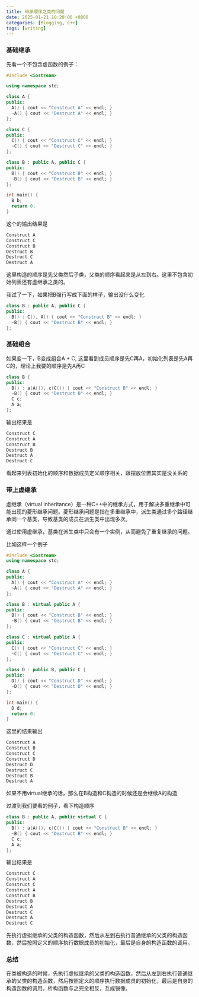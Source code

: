 ```yaml
---
title: 继承顺序之类的问题
date: 2025-01-21 10:20:00 +0800
categories: [Blogging, c++]
tags: [writing]
---
```


### 基础继承

先看一个不包含虚函数的例子：

```cpp
#include <iostream>

using namespace std;

class A {
public:
  A() { cout << "Construct A" << endl; }
  ~A() { cout << "Destruct A" << endl; }
};

class C {
public:
  C() { cout << "Construct C" << endl; }
  ~C() { cout << "Destruct C" << endl; }
};

class B : public A, public C {
public:
  B() { cout << "Construct B" << endl; }
  ~B() { cout << "Destruct B" << endl; }
};

int main() {
  B b;
  return 0;
}
```

这个的输出结果是

```bash
Construct A
Construct C
Construct B
Destruct B
Destruct C
Destruct A
```

这里构造的顺序是先父类然后子类，父类的顺序看起来是从左到右。这里不包含初始列表还有虚继承之类的。

我试了一下，如果把B强行写成下面的样子，输出没什么变化

```cpp
class B : public A, public C {
public:
  B() : C(), A() { cout << "Construct B" << endl; }
  ~B() { cout << "Destruct B" << endl; }
};
```

### 基础组合

如果变一下，B变成组合A + C, 这里看到成员顺序是先C再A，初始化列表是先A再C的，理论上我要的顺序是先A再C

```cpp
class B {
public:
  B() : a(A()), c(C()) { cout << "Construct B" << endl; }
  ~B() { cout << "Destruct B" << endl; }
  C c;
  A a;
};
```

输出结果是

```bash
Construct C
Construct A
Construct B
Destruct B
Destruct A
Destruct C
```

看起来列表初始化的顺序和数据成员定义顺序相关，跟摆放位置其实是没关系的


### 带上虚继承

虚继承（virtual inheritance）是一种C++中的继承方式，用于解决多重继承中可能出现的菱形继承问题。菱形继承问题是指在多重继承中，派生类通过多个路径继承同一个基类，导致基类的成员在派生类中出现多次。

通过使用虚继承，基类在派生类中只会有一个实例，从而避免了重复继承的问题。

比如这样一个例子

```cpp
#include <iostream>
using namespace std;

class A {
public:
  A() { cout << "Construct A" << endl; }
  ~A() { cout << "Destruct A" << endl; }
};

class B : virtual public A {
public:
  B() { cout << "Construct B" << endl; }
  ~B() { cout << "Destruct B" << endl; }
};

class C : virtual public A {
public:
  C() { cout << "Construct C" << endl; }
  ~C() { cout << "Destruct C" << endl; }
};

class D : public B, public C {
public:
  D() { cout << "Construct D" << endl; }
  ~D() { cout << "Destruct D" << endl; }
};

int main() {
  D d;
  return 0;
}
```

这里的结果输出

```bash
Construct A
Construct B
Construct C
Construct D
Destruct D
Destruct C
Destruct B
Destruct A
```

如果不用virtual继承的话，那么在B构造和C构造的时候还是会继续A的构造

过渡到我们要看的例子，看下构造顺序

```cpp
class B : public A, public virtual C {
public:
  B() : a(A()), c(C()) { cout << "Construct B" << endl; }
  ~B() { cout << "Destruct B" << endl; }
  C c;
  A a;
};
```

输出结果是

```bash
Construct C
Construct A
Construct C
Construct A
Construct B
Destruct B
Destruct A
Destruct C
Destruct A
Destruct C
```

先执行虚拟继承的父类的构造函数，然后从左到右执行普通继承的父类的构造函数，然后按照定义的顺序执行数据成员的初始化，最后是自身的构造函数的调用。

### 总结

在类被构造的时候，先执行虚拟继承的父类的构造函数，然后从左到右执行普通继承的父类的构造函数，然后按照定义的顺序执行数据成员的初始化，最后是自身的构造函数的调用。析构函数与之完全相反，互成镜像。
